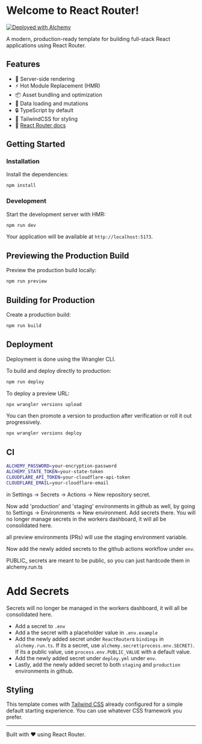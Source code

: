 # Welcome to React Router!

[![Deployed with Alchemy](https://alchemy.run/alchemy-badge.svg)](https://alchemy.run)

A modern, production-ready template for building full-stack React applications using React Router.

## Features

- 🚀 Server-side rendering
- ⚡️ Hot Module Replacement (HMR)
- 📦 Asset bundling and optimization
- 🔄 Data loading and mutations
- 🔒 TypeScript by default
- 🎉 TailwindCSS for styling
- 📖 [React Router docs](https://reactrouter.com/)

## Getting Started

### Installation

Install the dependencies:

```bash
npm install
```

### Development

Start the development server with HMR:

```bash
npm run dev
```

Your application will be available at `http://localhost:5173`.

## Previewing the Production Build

Preview the production build locally:

```bash
npm run preview
```

## Building for Production

Create a production build:

```bash
npm run build
```

## Deployment

Deployment is done using the Wrangler CLI.

To build and deploy directly to production:

```sh
npm run deploy
```

To deploy a preview URL:

```sh
npx wrangler versions upload
```

You can then promote a version to production after verification or roll it out progressively.

```sh
npx wrangler versions deploy
```

## CI

```bash
ALCHEMY_PASSWORD=your-encryption-password
ALCHEMY_STATE_TOKEN=your-state-token
CLOUDFLARE_API_TOKEN=your-cloudflare-api-token
CLOUDFLARE_EMAIL=your-cloudflare-email
```

in Settings -> Secrets -> Actions -> New repository secret.

Now add 'production' and 'staging' environments in github as well, by going to Settings -> Environments -> New environment. Add secrets there. You will no longer manage secrets in the workers dashboard, it will all be consolidated here.

all preview environments (PRs) will use the staging environment variable.

Now add the newly added secrets to the github actions workflow under `env`.

PUBLIC_ secrets are meant to be public, so you can just hardcode them in alchemy.run.ts

# Add Secrets

Secrets will no longer be managed in the workers dashboard, it will all be consolidated here.

- Add a secret to `.env`
- Add a the secret with a placeholder value in `.env.example`
- Add the newly added secret under `ReactRouter`s `bindings` in `alchemy.run.ts`. If its a secret, use `alchemy.secret(process.env.SECRET)`. If its a public value, use `process.env.PUBLIC_VALUE` with a default value.
- Add the newly added secret under `deploy.yml` under `env`.
- Lastly, add the newly added secret to both `staging` and `production` environments in github.

## Styling

This template comes with [Tailwind CSS](https://tailwindcss.com/) already configured for a simple default starting experience. You can use whatever CSS framework you prefer.

---

Built with ❤️ using React Router.
